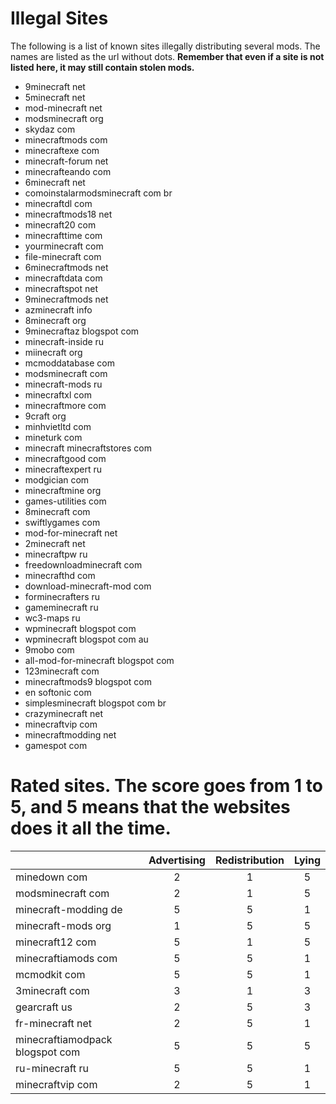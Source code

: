 Illegal Sites
=============

The following is a list of known sites illegally distributing several mods. The names are listed as the url without dots. **Remember that even if a site is not listed here, it may still contain stolen mods.**

- 9minecraft net
- 5minecraft net
- mod-minecraft net
- modsminecraft org
- skydaz com
- minecraftmods com
- minecraftexe com
- minecraft-forum net
- minecrafteando com
- 6minecraft net
- comoinstalarmodsminecraft com br
- minecraftdl com
- minecraftmods18 net
- minecraft20 com
- minecrafttime com
- yourminecraft com
- file-minecraft com
- 6minecraftmods net
- minecraftdata com
- minecraftspot net
- 9minecraftmods net
- azminecraft info
- 8minecraft org
- 9minecraftaz blogspot com
- minecraft-inside ru
- miinecraft org
- mcmoddatabase com
- modsminecraft com
- minecraft-mods ru
- minecraftxl com
- minecraftmore com
- 9craft org
- minhvietltd com
- mineturk com
- minecraft minecraftstores com
- minecraftgood com
- minecraftexpert ru
- modgician com
- minecraftmine org
- games-utilities com
- 8minecraft com
- swiftlygames com 
- mod-for-minecraft net
- 2minecraft net
- minecraftpw ru
- freedownloadminecraft com
- minecrafthd com
- download-minecraft-mod com
- forminecrafters ru
- gameminecraft ru
- wc3-maps ru
- wpminecraft blogspot com
- wpminecraft blogspot com au
- 9mobo com
- all-mod-for-minecraft blogspot com
- 123minecraft com
- minecraftmods9 blogspot com
- en softonic com
- simplesminecraft blogspot com br
- crazyminecraft net
- minecraftvip com
- minecraftmodding net
- gamespot com

Rated sites. The score goes from 1 to 5, and 5 means that the websites does it all the time.
============================================================================================
|                                 | Advertising | Redistribution | Lying |
| ------------------------------- |:-----------:|:--------------:|:-----:|
| minedown com                    |      2      |        1       |   5   |
| modsminecraft com               |      2      |        1       |   5   |
| minecraft-modding de            |      5      |        5       |   1   |
| minecraft-mods org              |      1      |        5       |   5   |
| minecraft12 com                 |      5      |        1       |   5   |
| minecraftiamods com             |      5      |        5       |   1   |
| mcmodkit com                    |      5      |        5       |   1   |
| 3minecraft com                  |      3      |        1       |   3   |
| gearcraft us                    |      2      |        5       |   3   |
| fr-minecraft net                |      2      |        5       |   1   |
| minecraftiamodpack blogspot com |      5      |        5       |   5   |
| ru-minecraft ru                 |      5      |        5       |   1   |
| minecraftvip com                |      2      |        5       |   1   |
